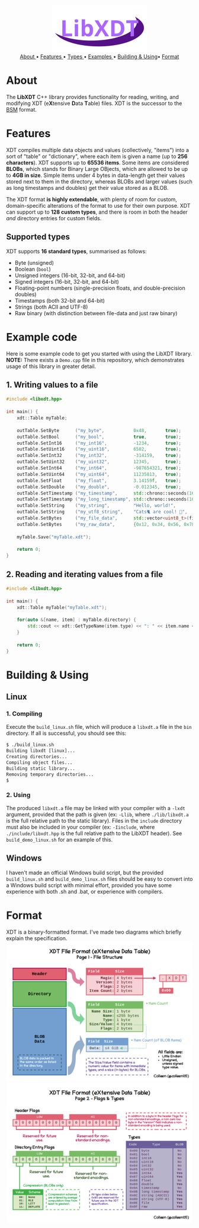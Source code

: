 <p align="center">
  <img src="img/logo.png">
  <br>
  <a href="#about">About </a>•
  <a href="#features">Features </a>•
  <a href="#supported-types">Types </a>•
  <a href="#example-code">Examples </a>•
  <a href="#building--using">Building & Using</a>•
  <a href="#format">Format</a>
</p>


# About
The **LibXDT** C++ library provides functionality for reading, writing, and modifying XDT (e**X**tensive **D**ata **T**able) files. XDT is the successor to the [BSM](https://github.com/colleen05/bsmlib) format.

# Features
XDT compiles multiple data objects and values (collectively, "items") into a sort of "table" or "dictionary", where each item is given a name (up to **256 characters**). XDT supports up to **65536 items**. Some items are considered **BLOBs**, which stands for Binary Large OBjects, which are allowed to be up to **4GB in size**. Simple items under 4 bytes in data-length get their values stored next to them in the directory, whereas BLOBs and larger values (such as long timestamps and doubles) get their value stored as a BLOB.

The XDT format **is highly extendable**, with plenty of room for custom, domain-specific alterations of the format to use for their own purpose. XDT can support up to **128 custom types**, and there is room in both the header *and* directory entries for custom fields.

## Supported types
XDT supports **16 standard types**, summarised as follows:
* Byte (unsigned)
* Boolean (`bool`)
* Unsigned integers (16-bit, 32-bit, and 64-bit)
* Signed integers (16-bit, 32-bit, and 64-bit)
* Floating-point numbers (single-precision floats, and double-precision doubles)
* Timestamps (both 32-bit and 64-bit)
* Strings (both ACII and UTF-8)
* Raw binary (with distinction between file-data and just raw binary)

# Example code
Here is some example code to get you started with using the LibXDT library.
**NOTE:** There exists a `Demo.cpp` file in this repository, which demonstrates usage of this library in greater detail.

## 1. Writing values to a file
```cpp
#include <libxdt.hpp>

int main() {
    xdt::Table myTable;

    outTable.SetByte      ("my_byte",           0x48,       true);
    outTable.SetBool      ("my_bool",           true,       true);
    outTable.SetInt16     ("my_int16",          -1234,      true);
    outTable.SetUint16    ("my_uint16",         6502,       true);
    outTable.SetInt32     ("my_int32",          -314159,    true);
    outTable.SetUint32    ("my_uint32",         12345,      true);
    outTable.SetInt64     ("my_int64",          -987654321, true);
    outTable.SetUint64    ("my_uint64",         11235813,   true);
    outTable.SetFloat     ("my_float",          3.14159f,   true);
    outTable.SetDouble    ("my_double",         -0.012345,  true);
    outTable.SetTimestamp ("my_timestamp",      std::chrono::seconds(1670971965),   false,  true);
    outTable.SetTimestamp ("my_long_timestamp", std::chrono::seconds(1670971965),   true,   true);
    outTable.SetString    ("my_string",         "Hello, world!",                    false,  true);
    outTable.SetString    ("my_utf8_string",    "Cats🐈 are cool! 💖",              true,   true);
    outTable.SetBytes     ("my_file_data",      std::vector<uint8_t>(fileString.begin(), fileString.end()), true, true);
    outTable.SetBytes     ("my_raw_data",       {0x12, 0x34, 0x56, 0x78, 0x9A}, false, true);

    myTable.Save("myTable.xdt");

    return 0;
}
```
## 2. Reading and iterating values from a file
```cpp
#include <libxdt.hpp>

int main() {
    xdt::Table myTable("myTable.xdt");

    for(auto &[name, item] : myTable.directory) {
        std::cout << xdt::GetTypeName(item.type) << ": " << item.name << " = " << item.GetString() << std::endl;
    }

    return 0;
}
```

# Building & Using
## Linux
### 1. Compiling
Execute the `build_linux.sh` file, which will produce a `libxdt.a` file in the `bin` directory. If all is successful, you should see this:
```
$ ./build_linux.sh
Building libxdt [linux]...
Creating directories...
Compiling object files...
Building static library...
Removing temporary directories...
$ 
```
### 2. Using
The produced `libxdt.a` file may be linked with your compiler with a `-lxdt` argument, provided that the path is given (ex: `-Llib`, where `./lib/libxdt.a` is the full relative path to the static library). Files in the `include` directory must also be included in your compiler (ex: `-Iinclude`, where `./include/libxdt.hpp` is the full relative path to the LibXDT header). See `build_demo_linux.sh` for an example of this.

## Windows
I haven't made an official Windows build script, but the provided `build_linux.sh` and `build_demo_linux.sh` files should be easy to convert into a Windows build script with minimal effort, provided you have some experience with both .sh and .bat, or experience with compilers.

# Format
XDT is a binary-formatted format. I've made two diagrams which briefly explain the specification.
![Diagram Page 1](/img/Diagram_Page1.png)
![Diagram Page 2](/img/Diagram_Page2.png)
